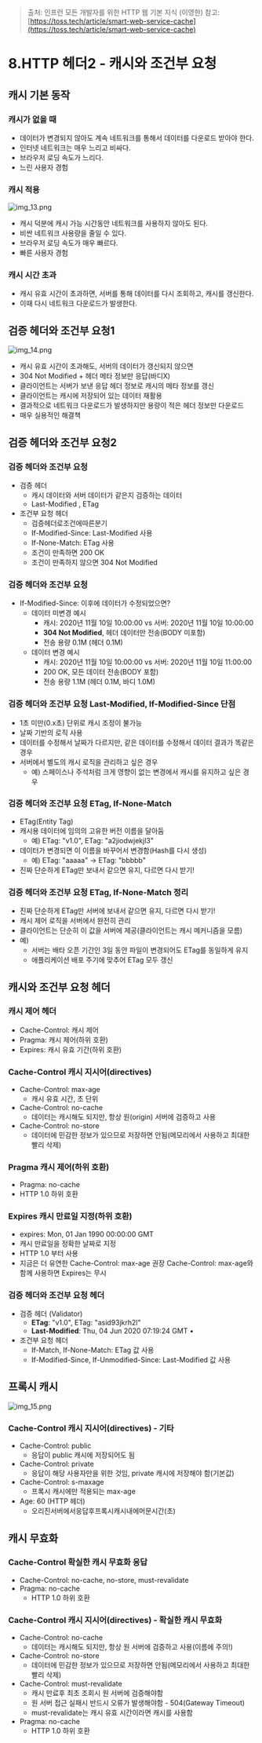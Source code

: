 > 출처: 인프런 모든 개발자를 위한 HTTP 웹 기본 지식 (이영한)
> 참고: [https://toss.tech/article/smart-web-service-cache](https://toss.tech/article/smart-web-service-cache)

# 8.HTTP 헤더2 - 캐시와 조건부 요청
## 캐시 기본 동작
### 캐시가 없을 때
- 데이터가 변경되지 않아도 계속 네트워크를 통해서 데이터를 다운로드 받아야 한다. 
- 인터넷 네트워크는 매우 느리고 비싸다. 
- 브라우저 로딩 속도가 느리다. 
- 느린 사용자 경험

### 캐시 적용
![img_13.png](img_13.png)
- 캐시 덕분에 캐시 가능 시간동안 네트워크를 사용하지 않아도 된다. 
- 비싼 네트워크 사용량을 줄일 수 있다.
- 브라우저 로딩 속도가 매우 빠르다.
- 빠른 사용자 경험

### 캐시 시간 초과
- 캐시 유효 시간이 초과하면, 서버를 통해 데이터를 다시 조회하고, 캐시를 갱신한다. 
- 이때 다시 네트워크 다운로드가 발생한다.

## 검증 헤더와 조건부 요청1
![img_14.png](img_14.png)
- 캐시 유효 시간이 초과해도, 서버의 데이터가 갱신되지 않으면
- 304 Not Modified + 헤더 메타 정보만 응답(바디X)
- 클라이언트는 서버가 보낸 응답 헤더 정보로 캐시의 메타 정보를 갱신 
- 클라이언트는 캐시에 저장되어 있는 데이터 재활용
- 결과적으로 네트워크 다운로드가 발생하지만 용량이 적은 헤더 정보만 다운로드 
- 매우 실용적인 해결책

## 검증 헤더와 조건부 요청2
### 검증 헤더와 조건부 요청
- 검증 헤더
  * 캐시 데이터와 서버 데이터가 같은지 검증하는 데이터 
  * Last-Modified , ETag
- 조건부 요청 헤더
  * 검증헤더로조건에따른분기 
  * If-Modified-Since: Last-Modified 사용 
  * If-None-Match: ETag 사용 
  * 조건이 만족하면 200 OK 
  * 조건이 만족하지 않으면 304 Not Modified

### 검증 헤더와 조건부 요청
- If-Modified-Since: 이후에 데이터가 수정되었으면? 
  * 데이터 미변경 예시
    + 캐시: 2020년 11월 10일 10:00:00 vs 서버: 2020년 11월 10일 10:00:00 
    + **304 Not Modified**, 헤더 데이터만 전송(BODY 미포함)
    + 전송 용량 0.1M (헤더 0.1M)
  * 데이터 변경 예시
    + 캐시: 2020년 11월 10일 10:00:00 vs 서버: 2020년 11월 10일 11:00:00 
    + 200 OK, 모든 데이터 전송(BODY 포함)
    + 전송 용량 1.1M (헤더 0.1M, 바디 1.0M)

### 검증 헤더와 조건부 요청 Last-Modified, If-Modified-Since 단점
- 1초 미만(0.x초) 단위로 캐시 조정이 불가능
- 날짜 기반의 로직 사용
- 데이터를 수정해서 날짜가 다르지만, 같은 데이터를 수정해서 데이터 결과가 똑같은 경우 
- 서버에서 별도의 캐시 로직을 관리하고 싶은 경우
  * 예) 스페이스나 주석처럼 크게 영향이 없는 변경에서 캐시를 유지하고 싶은 경우

### 검증 헤더와 조건부 요청 ETag, If-None-Match
- ETag(Entity Tag)
- 캐시용 데이터에 임의의 고유한 버전 이름을 달아둠
  * 예) ETag: "v1.0", ETag: "a2jiodwjekjl3"
- 데이터가 변경되면 이 이름을 바꾸어서 변경함(Hash를 다시 생성)
  * 예) ETag: "aaaaa" -> ETag: "bbbbb"
- 진짜 단순하게 ETag만 보내서 같으면 유지, 다르면 다시 받기!

### 검증 헤더와 조건부 요청 ETag, If-None-Match 정리
- 진짜 단순하게 ETag만 서버에 보내서 같으면 유지, 다르면 다시 받기!
- 캐시 제어 로직을 서버에서 완전히 관리 
- 클라이언트는 단순히 이 값을 서버에 제공(클라이언트는 캐시 메커니즘을 모름) 
- 예)
  * 서버는 배타 오픈 기간인 3일 동안 파일이 변경되어도 ETag를 동일하게 유지 
  * 애플리케이션 배포 주기에 맞추어 ETag 모두 갱신

## 캐시와 조건부 요청 헤더
### 캐시 제어 헤더
- Cache-Control: 캐시 제어 
- Pragma: 캐시 제어(하위 호환) 
- Expires: 캐시 유효 기간(하위 호환)

### Cache-Control 캐시 지시어(directives)

- Cache-Control: max-age
  * 캐시 유효 시간, 초 단위
- Cache-Control: no-cache
  * 데이터는 캐시해도 되지만, 항상 원(origin) 서버에 검증하고 사용
- Cache-Control: no-store
  * 데이터에 민감한 정보가 있으므로 저장하면 안됨(메모리에서 사용하고 최대한 빨리 삭제)
  
### Pragma 캐시 제어(하위 호환)
- Pragma: no-cache 
- HTTP 1.0 하위 호환

### Expires 캐시 만료일 지정(하위 호환)
- expires: Mon, 01 Jan 1990 00:00:00 GMT
- 캐시 만료일을 정확한 날짜로 지정
- HTTP 1.0 부터 사용
- 지금은 더 유연한 Cache-Control: max-age 권장 Cache-Control: max-age와 함께 사용하면 Expires는 무시

### 검증 헤더와 조건부 요청 헤더
- 검증 헤더 (Validator)
  * **ETag**: "v1.0", ETag: "asid93jkrh2l"
  * **Last-Modified**: Thu, 04 Jun 2020 07:19:24 GMT •
- 조건부 요청 헤더
  * If-Match, If-None-Match: ETag 값 사용
  * If-Modified-Since, If-Unmodified-Since: Last-Modified 값 사용

## 프록시 캐시
![img_15.png](img_15.png)
### Cache-Control 캐시 지시어(directives) - 기타
- Cache-Control: public
  * 응답이 public 캐시에 저장되어도 됨
- Cache-Control: private
  * 응답이 해당 사용자만을 위한 것임, private 캐시에 저장해야 함(기본값) 
- Cache-Control: s-maxage
  * 프록시 캐시에만 적용되는 max-age 
- Age: 60 (HTTP 헤더)
  * 오리진서버에서응답후프록시캐시내에머문시간(초)

## 캐시 무효화
### Cache-Control 확실한 캐시 무효화 응답
- Cache-Control: no-cache, no-store, must-revalidate 
- Pragma: no-cache
  * HTTP 1.0 하위 호환

### Cache-Control 캐시 지시어(directives) - 확실한 캐시 무효화
- Cache-Control: no-cache
  * 데이터는 캐시해도 되지만, 항상 원 서버에 검증하고 사용(이름에 주의!) 
- Cache-Control: no-store
  * 데이터에 민감한 정보가 있으므로 저장하면 안됨(메모리에서 사용하고 최대한 빨리 삭제)
- Cache-Control: must-revalidate
  * 캐시 만료후 최초 조회시 원 서버에 검증해야함
  * 원 서버 접근 실패시 반드시 오류가 발생해야함 - 504(Gateway Timeout) 
  * must-revalidate는 캐시 유효 시간이라면 캐시를 사용함
- Pragma: no-cache
  * HTTP 1.0 하위 호환
